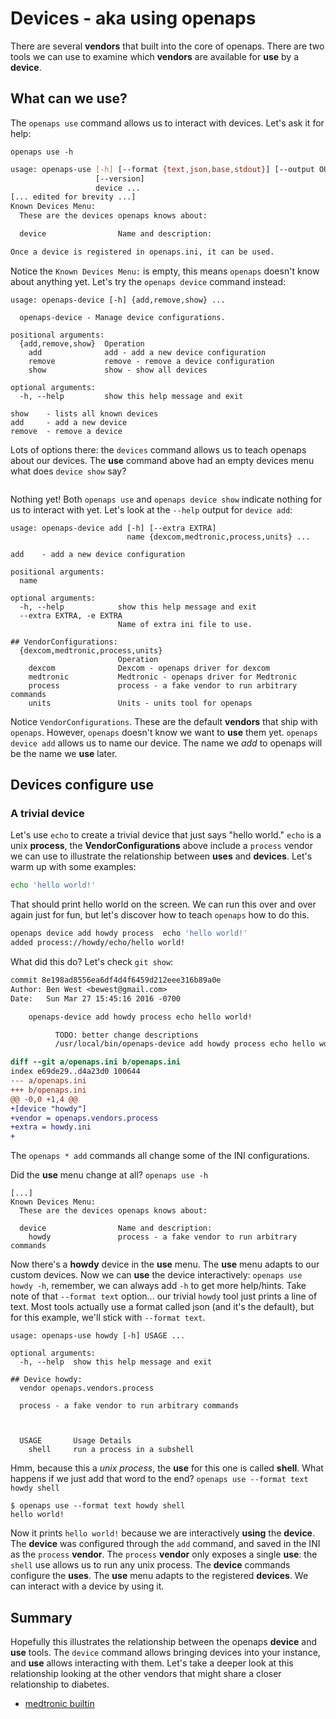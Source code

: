 
# Devices - aka **using** openaps

There are several **vendors** that built into the core of openaps.
There are two tools we can use to examine which **vendors** are available for
**use** by a **device**.

## What can we use?

The `openaps use` command allows us to interact with devices.  Let's ask it for help:

    openaps use -h

```bash
usage: openaps-use [-h] [--format {text,json,base,stdout}] [--output OUTPUT]
                   [--version]
                   device ...
[... edited for brevity ...]
Known Devices Menu:
  These are the devices openaps knows about:

  device                Name and description:

Once a device is registered in openaps.ini, it can be used.
```

Notice the `Known Devices Menu:` is empty, this means `openaps` doesn't know
about anything yet.
Let's try the `openaps device` command instead:

```
usage: openaps-device [-h] {add,remove,show} ...

  openaps-device - Manage device configurations.

positional arguments:
  {add,remove,show}  Operation
    add              add - add a new device configuration
    remove           remove - remove a device configuration
    show             show - show all devices

optional arguments:
  -h, --help         show this help message and exit

show    - lists all known devices
add     - add a new device
remove  - remove a device
```

Lots of options there: the `devices` command allows us to teach openaps about our devices.
The **use** command above had an empty devices menu what does `device show` say?
```
```
Nothing yet!  Both `openaps use` and `openaps device show` indicate nothing for us
to interact with yet.  Let's look at the `--help` output for `device add`:

```
usage: openaps-device add [-h] [--extra EXTRA]
                          name {dexcom,medtronic,process,units} ...

add    - add a new device configuration

positional arguments:
  name

optional arguments:
  -h, --help            show this help message and exit
  --extra EXTRA, -e EXTRA
                        Name of extra ini file to use.

## VendorConfigurations:
  {dexcom,medtronic,process,units}
                        Operation
    dexcom              Dexcom - openaps driver for dexcom
    medtronic           Medtronic - openaps driver for Medtronic
    process             process - a fake vendor to run arbitrary commands
    units               Units - units tool for openaps
```

Notice `VendorConfigurations`.  These are the default **vendors** that ship
with `openaps`.  However, `openaps` doesn't know we want to **use**
them yet.  `openaps device add` allows us to name our device.  The
name we *add* to openaps will be the name we **use** later.

## **Devices** configure **use**

### A trivial device

Let's use `echo` to create a trivial device that just says "hello
world."
`echo` is a unix **process**, the **VendorConfigurations** above include a
`process` vendor we can use to illustrate the relationship between **uses**
and **devices**.
Let's warm up with some examples:

```bash
echo 'hello world!'
```
That should print hello world on the screen.  We can run this over and
over again just for fun, but let's discover how to teach `openaps` how
to do this.

```bash
openaps device add howdy process  echo 'hello world!'
added process://howdy/echo/hello world!
```

What did this do? Let's check `git show`:

```diff
commit 8e198ad8556ea6df4d4f6459d212eee316b89a0e
Author: Ben West <bewest@gmail.com>
Date:   Sun Mar 27 15:45:16 2016 -0700

    openaps-device add howdy process echo hello world!

          TODO: better change descriptions
          /usr/local/bin/openaps-device add howdy process echo hello world!

diff --git a/openaps.ini b/openaps.ini
index e69de29..d4a23d0 100644
--- a/openaps.ini
+++ b/openaps.ini
@@ -0,0 +1,4 @@
+[device "howdy"]
+vendor = openaps.vendors.process
+extra = howdy.ini
+
```

The `openaps * add` commands all change some of the INI configurations.

Did the **use** menu change at all? `openaps use -h`

```
[...]
Known Devices Menu:
  These are the devices openaps knows about:

  device                Name and description:
    howdy               process - a fake vendor to run arbitrary commands

```

Now there's a **howdy** device in the **use** menu.  The **use** menu adapts
to our custom devices.  Now we can **use** the device interactively: `openaps
use howdy -h`, remember, we can always add `-h` to get more help/hints.
Take note of that `--format text` option... our trivial `howdy` tool just
prints a line of text.  Most tools actually use a format called json (and it's
the default), but for this example, we'll stick with `--format text`.

```
usage: openaps-use howdy [-h] USAGE ...

optional arguments:
  -h, --help  show this help message and exit

## Device howdy:
  vendor openaps.vendors.process

  process - a fake vendor to run arbitrary commands



  USAGE       Usage Details
    shell     run a process in a subshell
```

Hmm, because this a *unix process*, the **use** for this one is called
**shell**.  What happens if we just add that word to the end? `openaps use
--format text howdy shell`

```
$ openaps use --format text howdy shell
hello world!
```

Now it prints `hello world!` because we are interactively **using** the
**device**.  The **device** was configured through the `add` command, and
saved in the INI as the `process` **vendor**.  The `process` **vendor** only
exposes a single **use**: the `shell` use allows us to run any unix process.
The **device** commands configure the **uses**.  The **use** menu adapts to
the registered **devices**.  We can interact with a device by using it.


## Summary

Hopefully this illustrates the relationship between the openaps **device** and
**use** tools.  The `device` command allows bringing devices into your
instance, and **use** allows interacting with them.  Let's take a deeper look
at this relationship looking at the other vendors that might share a closer
relationship to diabetes.

  * [medtronic builtin]


[medtronic builtin]: medtronic.md
[dexcom builtin]: dexcom.md
[overview]: ../overview.md

